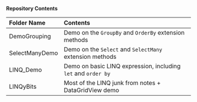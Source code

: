 **Repository Contents**

| Folder Name | Contents |
| :---- | :---- |
| DemoGrouping | Demo on the `GroupBy` and `OrderBy` extension methods |
| SelectManyDemo | Demo on the `Select` and `SelectMany` extension methods |
| LINQ_Demo | Demo on basic LINQ expression, including `let` and `order by` |
| LINQyBits | Most of the LINQ junk from notes + DataGridView demo |

